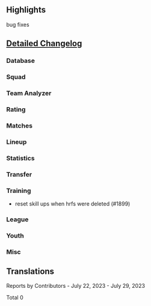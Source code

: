 

## Highlights

bug fixes 

## [Detailed Changelog](https://github.com/akasolace/HO/issues?q=milestone%3A7.3)

### Database

### Squad

### Team Analyzer

### Rating

### Matches

### Lineup

### Statistics

### Transfer

### Training
* reset skill ups when hrfs were deleted (#1899)

### League

### Youth

### Misc

## Translations

Reports by Contributors - July 22, 2023 - July 29, 2023

Total 0